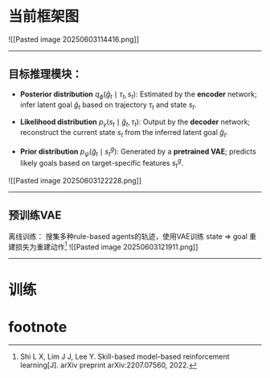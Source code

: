 # 当前框架图
![[Pasted image 20250603114416.png]]

---

## 目标推理模块：
* **Posterior distribution** $q_\phi(\hat{g}_t \mid \tau_t, s_t)$:
  Estimated by the **encoder** network;  infer latent goal $\hat{g}_t$ based on  trajectory $\tau_t$ and state $s_t$.

* **Likelihood distribution** $p_\gamma(s_t \mid \hat{g}_t, \tau_t)$:
  Output by the **decoder** network;  reconstruct the current state $s_t$ from the inferred latent goal $\hat{g}_t$.

* **Prior distribution** $p_\psi(\hat{g}_t \mid s_t^g)$:
  Generated by a **pretrained VAE**; predicts likely goals based on target-specific features $s_t^g$.

![[Pasted image 20250603122228.png]]

---

## 预训练VAE
离线训练：
	搜集多种rule-based agents的轨迹，使用VAE训练 state $\Longrightarrow$ goal
	重建损失为重建动作[^1]  ![[Pasted image 20250603121911.png]]


---

# 训练
## 


# footnote

[^1]: Shi L X, Lim J J, Lee Y. Skill-based model-based reinforcement learning[J]. arXiv preprint arXiv:2207.07560, 2022.